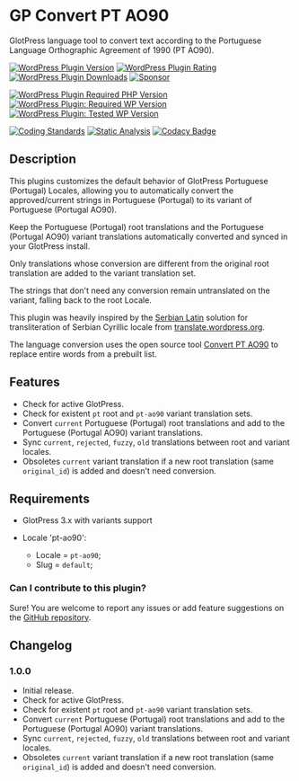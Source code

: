 # GP Convert PT AO90

GlotPress language tool to convert text according to the Portuguese Language Orthographic Agreement of 1990 (PT AO90).

[![WordPress Plugin Version](https://img.shields.io/wordpress/plugin/v/gp-convert-pt-ao90?label=Plugin%20Version&logo=wordpress)](https://wordpress.org/plugins/gp-convert-pt-ao90/)
[![WordPress Plugin Rating](https://img.shields.io/wordpress/plugin/stars/gp-convert-pt-ao90?label=Plugin%20Rating&logo=wordpress)](https://wordpress.org/support/plugin/gp-convert-pt-ao90/reviews/)
[![WordPress Plugin Downloads](https://img.shields.io/wordpress/plugin/dt/gp-convert-pt-ao90.svg?label=Downloads&logo=wordpress)](https://wordpress.org/plugins/gp-convert-pt-ao90/advanced/)
[![Sponsor](https://img.shields.io/badge/GitHub-🤍%20Sponsor-ea4aaa?logo=github)](https://github.com/sponsors/pedro-mendonca)

[![WordPress Plugin Required PHP Version](https://img.shields.io/wordpress/plugin/required-php/gp-convert-pt-ao90?label=PHP%20Required&logo=php&logoColor=white)](https://wordpress.org/plugins/gp-convert-pt-ao90/)
[![WordPress Plugin: Required WP Version](https://img.shields.io/wordpress/plugin/wp-version/gp-convert-pt-ao90?label=WordPress%20Required&logo=wordpress)](https://wordpress.org/plugins/gp-convert-pt-ao90/)
[![WordPress Plugin: Tested WP Version](https://img.shields.io/wordpress/plugin/tested/gp-convert-pt-ao90.svg?label=WordPress%20Tested&logo=wordpress)](https://wordpress.org/plugins/gp-convert-pt-ao90/)

[![Coding Standards](https://github.com/pedro-mendonca/GP-Convert-PT-AO90/actions/workflows/coding-standards.yml/badge.svg)](https://github.com/pedro-mendonca/GP-Convert-PT-AO90/actions/workflows/coding-standards.yml)
[![Static Analysis](https://github.com/pedro-mendonca/GP-Convert-PT-AO90/actions/workflows/static-analysis.yml/badge.svg)](https://github.com/pedro-mendonca/GP-Convert-PT-AO90/actions/workflows/static-analysis.yml)
[![Codacy Badge](https://api.codacy.com/project/badge/Grade/534909194f4446c3a865f66536ac4e03)](https://app.codacy.com/manual/pedro-mendonca/GP-Convert-PT-AO90?utm_source=github.com&utm_medium=referral&utm_content=pedro-mendonca/GP-Convert-PT-AO90&utm_campaign=Badge_Grade_Settings)

## Description

This plugins customizes the default behavior of GlotPress Portuguese (Portugal) Locales, allowing you to automatically convert the approved/current strings in Portuguese (Portugal) to its variant of Portuguese (Portugal AO90).

Keep the Portuguese (Portugal) root translations and the Portuguese (Portugal AO90) variant translations automatically converted and synced in your GlotPress install.

Only translations whose conversion are different from the original root translation are added to the variant translation set.

The strings that don't need any conversion remain untranslated on the variant, falling back to the root Locale.

This plugin was heavily inspired by the [Serbian Latin](https://meta.trac.wordpress.org/ticket/5471) solution for transliteration of Serbian Cyrillic locale from [translate.wordpress.org](https://meta.trac.wordpress.org/browser/sites/trunk/wordpress.org/public_html/wp-content/plugins/wporg-gp-customizations/inc/locales/class-serbian-latin.php?rev=10360).

The language conversion uses the open source tool [Convert PT AO90](https://github.com/pedro-mendonca/Convert-PT-AO90) to replace entire words from a prebuilt list.

## Features

* Check for active GlotPress.
* Check for existent `pt` root and `pt-ao90` variant translation sets.
* Convert `current` Portuguese (Portugal) root translations and add to the Portuguese (Portugal AO90) variant translations.
* Sync `current`, `rejected`, `fuzzy`, `old` translations between root and variant locales.
* Obsoletes `current` variant translation if a new root translation (same `original_id`) is added and doesn't need conversion.

## Requirements

* GlotPress 3.x with variants support

* Locale 'pt-ao90':
  * Locale = `pt-ao90`;
  * Slug = `default`;

### Can I contribute to this plugin?

Sure! You are welcome to report any issues or add feature suggestions on the [GitHub repository](https://github.com/pedro-mendonca/GP-Convert-PT-AO90).

## Changelog

### 1.0.0

* Initial release.
* Check for active GlotPress.
* Check for existent `pt` root and `pt-ao90` variant translation sets.
* Convert `current` Portuguese (Portugal) root translations and add to the Portuguese (Portugal AO90) variant translations.
* Sync `current`, `rejected`, `fuzzy`, `old` translations between root and variant locales.
* Obsoletes `current` variant translation if a new root translation (same `original_id`) is added and doesn't need conversion.
